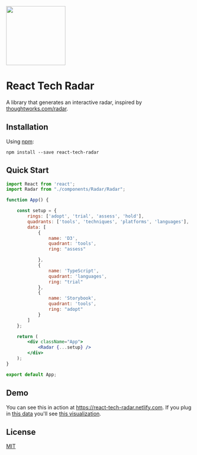 
<a href="https://github.com/reactiveui/reactiveui">
  <img width="160" heigth="160" src="https://raw.githubusercontent.com/omerg/react-tech-radar/master/screenshots/Screenshot_1.png">
</a>

# React Tech Radar

A library that generates an interactive radar, inspired by [thoughtworks.com/radar](http://thoughtworks.com/radar).

## Installation

Using [npm](https://www.npmjs.com/):

    npm install --save react-tech-radar

## Quick Start

```jsx
import React from 'react';
import Radar from "./components/Radar/Radar";

function App() {

    const setup = {
        rings: ['adopt', 'trial', 'assess', 'hold'],
        quadrants: ['tools', 'techniques', 'platforms', 'languages'],
        data: [
            {
                name: 'D3',
                quadrant: 'tools',
                ring: "assess"

            },
            {
                name: 'TypeScript',
                quadrant: 'languages',
                ring: "trial"
            },
            {
                name: 'Storybook',
                quadrant: 'tools',
                ring: "adopt"
            }
        ]
    };

    return (
        <div className="App">
            <Radar {...setup} />
        </div>
    );
}

export default App;
```


## Demo

You can see this in action at https://react-tech-radar.netlify.com. If you plug in [this data](https://docs.google.com/spreadsheets/d/1YXkrgV7Y6zShiPeyw4Y5_19QOfu5I6CyH5sGnbkEyiI/) you'll see [this visualization](https://react-tech-radar.netlify.com/?path=/story/radar--with-data-from-google-spreadsheet). 

## License

[MIT](./LICENSE)
